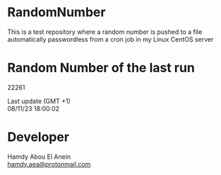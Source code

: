 # RandomNumber    
This is a test repository where a random number is pushed to a file automatically passwordless from a cron job in my Linux CentOS server    
# Random Number of the last run   
22261
      
Last update (GMT +1)    
08/11/23 18:00:02
# Developer    
Hamdy Abou El Anein   
hamdy.aea@protonmail.com
